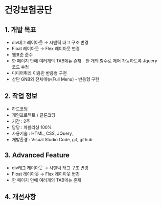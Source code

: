 # 건강보험공단

## 1. 개발 목표
* div태그 레이아웃 → 시맨틱 태그 구조 변경
* Float 레이아웃 → Flex 레이아웃 변경
* 웹표준 준수
* 한 페이지 안에 여러개의 TAB메뉴 존재 - 한 개의 함수로 제어 가능하도록 Jquery 코드 수정
* 미디어쿼리 이용한 반응형 구현
* 상단 GNB와 전체메뉴(Full Menu) - 반응형 구현



## 2. 작업 정보
* 하드코딩
* 개인프로젝트 / 클론코딩
* 기간 : 2주 
* 담당 : 퍼블리싱 100%
* 사용기술 : HTML, CSS, JQuery, 
* 개발환경 : Visual Studio Code, git, github




## 3. Advanced Feature
* div태그 레이아웃 → 시맨틱 태그 구조 변경
* Float 레이아웃 → Flex 레이아웃 변경
* 한 페이지 안에 여러개의 TAB메뉴 존재




## 4. 개선사항




